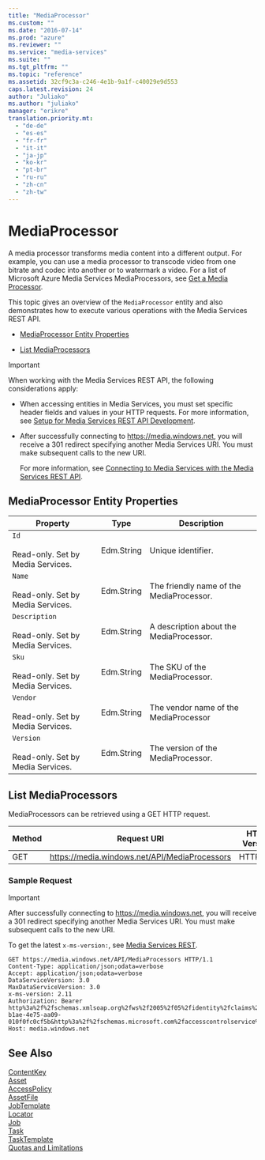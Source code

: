 ```yaml
---
title: "MediaProcessor"
ms.custom: ""
ms.date: "2016-07-14"
ms.prod: "azure"
ms.reviewer: ""
ms.service: "media-services"
ms.suite: ""
ms.tgt_pltfrm: ""
ms.topic: "reference"
ms.assetid: 32cf9c3a-c246-4e1b-9a1f-c40029e9d553
caps.latest.revision: 24
author: "Juliako"
ms.author: "juliako"
manager: "erikre"
translation.priority.mt: 
  - "de-de"
  - "es-es"
  - "fr-fr"
  - "it-it"
  - "ja-jp"
  - "ko-kr"
  - "pt-br"
  - "ru-ru"
  - "zh-cn"
  - "zh-tw"
---
```

# MediaProcessor
A media processor transforms media content into a different output. For example, you can use a media processor to transcode video from one bitrate and codec into another or to watermark a video. For a list of Microsoft Azure Media Services MediaProcessors, see [Get a Media Processor](http://msdn.microsoft.com/en-us/76910667-c9db-4217-b7f7-c4a1a86c1a19).  
  
 This topic gives an overview of the `MediaProcessor` entity and also demonstrates how to execute various operations with the Media Services REST API.  
  
-   [MediaProcessor Entity Properties](../MediaServicesREST/mediaprocessor.md#mediaprocessor_entity_properties)  
  
-   [List MediaProcessors](../MediaServicesREST/mediaprocessor.md#list_mediaprocessors)  
  
> [!IMPORTANT]
>  When working with the Media Services REST API, the following considerations apply:  
>   
>  -   When accessing entities in Media Services, you must set specific header fields and values in your HTTP requests. For more information, see [Setup for Media Services REST API Development](http://msdn.microsoft.com/en-us/42ae6204-93bc-4797-bf40-1c68512cfb73).  
> -   After successfully connecting to https://media.windows.net, you will receive a 301 redirect specifying another Media Services URI. You must make subsequent calls to the new URI.  
>   
>      For more information, see [Connecting to Media Services with the Media Services REST API](http://msdn.microsoft.com/en-us/426d52db-1ac1-4ede-85be-da8ff5a7973f).  
  
##  <a name="mediaprocessor_entity_properties"></a> MediaProcessor Entity Properties  
  
|Property|Type|Description|  
|--------------|----------|-----------------|  
|`Id`<br /><br /> Read-only. Set by Media Services.|Edm.String|Unique identifier.|  
|`Name`<br /><br /> Read-only. Set by Media Services.|Edm.String|The friendly name of the MediaProcessor.|  
|`Description`<br /><br /> Read-only. Set by Media Services.|Edm.String|A description about the MediaProcessor.|  
|`Sku`<br /><br /> Read-only. Set by Media Services.|Edm.String|The SKU of the MediaProcessor.|  
|`Vendor`<br /><br /> Read-only. Set by Media Services.|Edm.String|The vendor name of the MediaProcessor|  
|`Version`<br /><br /> Read-only. Set by Media Services.|Edm.String|The version of the MediaProcessor.|  
  
##  <a name="list_mediaprocessors"></a> List MediaProcessors  
 MediaProcessors can be retrieved using a GET HTTP request.  
  
|Method|Request URI|HTTP Version|  
|------------|-----------------|------------------|  
|GET|https://media.windows.net/API/MediaProcessors|HTTP/1.1|  
  
### Sample Request  
  
> [!IMPORTANT]
>  After successfully connecting to https://media.windows.net, you will receive a 301 redirect specifying another Media Services URI. You must make subsequent calls to the new URI.  
  
 To get the latest `x-ms-version:`, see [Media Services REST](../MediaServicesREST/azure-media-services-rest-api-reference.md).  
  
```  
GET https://media.windows.net/API/MediaProcessors HTTP/1.1  
Content-Type: application/json;odata=verbose  
Accept: application/json;odata=verbose  
DataServiceVersion: 3.0  
MaxDataServiceVersion: 3.0  
x-ms-version: 2.11  
Authorization: Bearer http%3a%2f%2fschemas.xmlsoap.org%2fws%2f2005%2f05%2fidentity%2fclaims%2fnameidentifier=youraccountname&urn%3aSubscriptionId=2f84471d-b1ae-4e75-aa09-010f0fc0cf5b&http%3a%2f%2fschemas.microsoft.com%2faccesscontrolservice%2f2010%2f07%2fclaims%2fidentityprovider=https%3a%2f%2fwamsprodglobal001acs.accesscontrol.windows.net%2f&Audience=urn%3aWindowsAzureMediaServices&ExpiresOn=1337240173&Issuer=https%3a%2f%2fwamsprodglobal001acs.accesscontrol.windows.net%2f&HMACSHA256=kzBQXYnddSnOK1Arueh7ZoOIzibNRotOfV66K1hobSc%3d  
Host: media.windows.net  
```  
  
## See Also  
 [ContentKey](../MediaServicesREST/contentkey.md)   
 [Asset](../MediaServicesREST/asset.md)   
 [AccessPolicy](../MediaServicesREST/accesspolicy.md)   
 [AssetFile](../MediaServicesREST/assetfile.md)   
 [JobTemplate](../MediaServicesREST/jobtemplate.md)   
 [Locator](../MediaServicesREST/locator.md)   
 [Job](../MediaServicesREST/job.md)   
 [Task](../MediaServicesREST/task.md)   
 [TaskTemplate](../MediaServicesREST/tasktemplate.md)   
 [Quotas and Limitations](http://msdn.microsoft.com/en-us/82f7e538-6bdf-4883-aa50-24574cc4996e)
